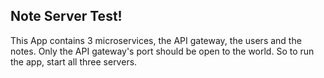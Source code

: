 ## Note Server Test!
This App contains 3 microservices, the API gateway, the users and the notes.
Only the API gateway's port should be open to the world.
So to run the app, start all three servers.
